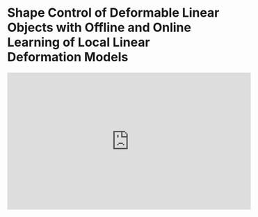 # Shape Control of Deformable Linear Objects with Offline and Online Learning of Local Linear Deformation Models

<p align="center">
<iframe width="560" height="315" src="https://www.youtube.com/embed/au4TDZFrFHc" title="YouTube video player" frameborder="0" allow="accelerometer; autoplay; clipboard-write; encrypted-media; gyroscope; picture-in-picture" allowfullscreen></iframe>
</p>